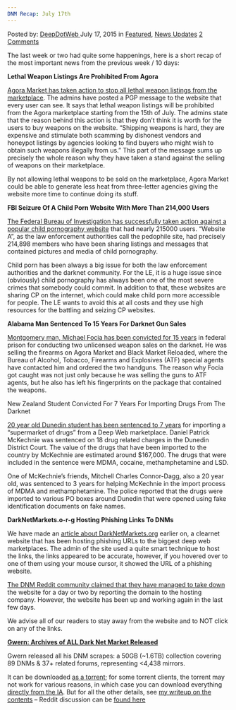 ```yaml
---
DNM Recap: July 17th
---
```

<article class="post-listing post-11087 post type-post status-publish format-standard has-post-thumbnail hentry category-deepdot-news category-news-updates tag-17th tag-dnm tag-july tag-recap">
    <div class="post-inner">
    <p class="post-meta">
    <span>Posted by: <a href="https://www.deepdotweb.com/author/admin/" title="">DeepDotWeb </a></span>
    <span>July 17, 2015</span>
    <span>in <a href="https://www.deepdotweb.com/category/deepdot-news/" rel="category tag">Featured</a>, <a href="https://www.deepdotweb.com/category/news-updates/" rel="category tag">News Updates</a></span>
    <span><a href="https://www.deepdotweb.com/2015/07/17/dnm-recap-july-17th/#comments">2 Comments</a></span>
    </p>
    <div class="clear"></div>
    <div class="entry">
    <p>The last week or two had quite some happenings, here is a short recap of the most important news from the previous week / 10 days:</p>
    <p><strong>Lethal Weapon Listings Are Prohibited From Agora</strong></p>
    <p><a href="https://www.deepdotweb.com/2015/07/07/agora-market-to-stop-listing-lethal-weapons/">Agora Market has taken action to stop all lethal weapon listings from the marketplace</a>. The admins have posted a PGP message to the website that every user can see. It says that lethal weapon listings will be prohibited from the Agora marketplace starting from the 15th of July. The admins state that the reason behind this action is that they don’t think it is worth for the users to buy weapons on the website. “Shipping weapons is hard, they are expensive and stimulate both scamming by dishonest vendors and honeypot listings by agencies looking to find buyers who might wish to obtain such weapons illegally from us.” This part of the message sums up precisely the whole reason why they have taken a stand against the selling of weapons on their marketplace.</p>
    <p>By not allowing lethal weapons to be sold on the marketplace, Agora Market could be able to generate less heat from three-letter agencies giving the website more time to continue doing its stuff.</p>
    <p><strong>FBI Seizure Of A Child Porn Website With More Than 214,000 Users</strong></p>
    <p><a href="http://www.reuters.com/article/2015/07/07/us-usa-crime-childporn-idUSKCN0PH24C20150707">The Federal Bureau of Investigation has successfully taken action against a popular child pornography website</a> that had nearly 215000 users. “Website A”, as the law enforcement authorities call the pedophile site, had precisely 214,898 members who have been sharing listings and messages that contained pictures and media of child pornography.</p>
    <p>Child porn has been always a big issue for both the law enforcement authorities and the darknet community. For the LE, it is a huge issue since (obviously) child pornography has always been one of the most severe crimes that somebody could commit. In addition to that, these websites are sharing CP on the internet, which could make child porn more accessible for people. The LE wants to avoid this at all costs and they use high resources for the battling and seizing CP websites.</p>
    <p><strong>Alabama Man Sentenced To 15 Years For Darknet Gun Sales</strong></p>
    <p><a href="https://www.deepdotweb.com/2015/07/09/montgomery-man-convicted-after-tracing-with-fingerprints-on-the-package/">Montgomery man, Michael Focia has been convicted for 15 years</a> in federal prison for conducting two unlicensed weapon sales on the darknet. He was selling the firearms on Agora Market and Black Market Reloaded, where the Bureau of Alcohol, Tobacco, Firearms and Explosives (ATF) special agents have contacted him and ordered the two handguns. The reason why Focia got caught was not just only because he was selling the guns to ATF agents, but he also has left his fingerprints on the package that contained the weapons.</p>
    <p>New Zealand Student Convicted For 7 Years For Importing Drugs From The Darknet</p>
    <p><a href="https://www.deepdotweb.com/2015/07/09/nz-20-year-old-sentenced-to-7-years-for-darkweb-drugs-import/">20 year old Dunedin student has been sentenced to 7 years</a> for importing a “supermarket of drugs” from a Deep Web marketplace. Daniel Patrick McKechnie was sentenced on 18 drug related charges in the Dunedin District Court. The value of the drugs that have been imported to the country by McKechnie are estimated around $167,000. The drugs that were included in the sentence were MDMA, cocaine, methamphetamine and LSD.</p>
    <p>One of McKechnie’s friends, Mitchell Charles Connor-Dagg, also a 20 year old, was sentenced to 3 years for helping McKechnie in the import process of MDMA and methamphetamine. The police reported that the drugs were imported to various PO boxes around Dunedin that were opened using fake identification documents on fake names.</p>
    <p><strong>DarkNetMarkets.o-r-g Hosting Phishing Links To DNMs</strong></p>
    <p>We have made an <a href="https://www.deepdotweb.com/2015/07/03/beware-of-phishing-scams-on-clearnet-sites-darknetmarkets-org/">article about DarkNetMarkets.org</a> earlier on, a clearnet website that has been hosting phishing URLs to the biggest deep web marketplaces. The admin of the site used a quite smart technique to host the links, the links appeared to be accurate, however, if you hovered over to one of them using your mouse cursor, it showed the URL of a phishing website.</p>
    <p><a href="https://www.reddit.com/r/DarkNetMarkets/comments/3crxm8/darknetmarketsorg_has_finally_been_taken_down_for/">The DNM Reddit community claimed that they have managed to take down</a> the website for a day or two by reporting the domain to the hosting company. However, the website has been up and working again in the last few days.</p>
    <p>We advise all of our readers to stay away from the website and to NOT click on any of the links.</p>
    <p class="post-box-title"><strong><a title="Permalink to Gwern: Archives of ALL Dark Net Market Released" href="https://www.deepdotweb.com/2015/07/16/gwern-archives-of-all-dark-net-market-released/" rel="bookmark">Gwern: Archives of ALL Dark Net Market Released</a></strong></p>
    <p>Gwern released all his DNM scrapes: a 50GB (~1.6TB) collection covering 89 DNMs &amp; 37+ related forums, representing &lt;4,438 mirrors.</p>
    <p>It can be downloaded <a href="https://archive.org/download/dnmarchives/dnmarchives_archive.torrent">as a torrent</a>; for some torrent clients, the torrent may not work for various reasons, in which case you can download everything <a href="https://archive.org/download/dnmarchives">directly from the IA</a>. But for all the other details, see <a href="http://www.gwern.net/Black-market%20archives">my writeup on the contents</a> &#8211; Reddit discussion can be <a href="https://www.reddit.com/r/DarkNetMarkets/comments/3dfq8s/dark_net_market_archives_20112015/">found here</a></p>
    </div>
    <span style="display:none"><a href="https://www.deepdotweb.com/tag/17th/" rel="tag">17th</a> <a href="https://www.deepdotweb.com/tag/dnm/" rel="tag">dnm</a> <a href="https://www.deepdotweb.com/tag/july/" rel="tag">july</a> <a href="https://www.deepdotweb.com/tag/recap/" rel="tag">recap</a></span> <span style="display:none" class="updated">2015-07-17</span>
    <div style="display:none" class="vcard author" itemprop="author" itemscope itemtype="http://schema.org/Person"><strong class="fn" itemprop="name"><a href="https://www.deepdotweb.com/author/admin/" title="Posts by DeepDotWeb" rel="author">DeepDotWeb</a></strong></div>
    </div>
</article>

